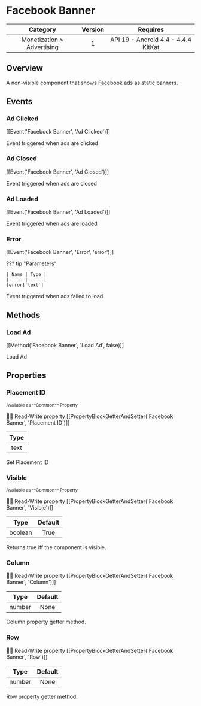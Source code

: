 # Facebook Banner

| Category | Version | Requires |
|:--------:|:-------:|:--------:|
|Monetization > Advertising|1|API 19 - Android 4.4 - 4.4.4 KitKat|

## Overview

A non-visible component that shows Facebook ads as static banners.

## Events

### Ad Clicked

[[Event('Facebook Banner', 'Ad Clicked')]]

Event triggered when ads are clicked

### Ad Closed

[[Event('Facebook Banner', 'Ad Closed')]]

Event triggered when ads are closed

### Ad Loaded

[[Event('Facebook Banner', 'Ad Loaded')]]

Event triggered when ads are loaded

### Error

[[Event('Facebook Banner', 'Error', 'error')]]

??? tip "Parameters"

    | Name | Type |
    |------|------|
    |error|`text`|


Event triggered when ads failed to load

## Methods

### Load Ad

[[Method('Facebook Banner', 'Load Ad', false)]]

Load Ad

## Properties

### Placement ID

<small>Available as ^^Common^^ Property</small>

:eyes::pencil: Read-Write property
[[PropertyBlockGetterAndSetter('Facebook Banner', 'Placement ID')]]

| Type |
|:----:|
|text|

Set Placement ID

### Visible

<small>Available as ^^Common^^ Property</small>

:eyes::pencil: Read-Write property
[[PropertyBlockGetterAndSetter('Facebook Banner', 'Visible')]]

| Type | Default |
|:----:|:-------:|
|boolean|True|

Returns true iff the component is visible.

### Column

:eyes::pencil: Read-Write property
[[PropertyBlockGetterAndSetter('Facebook Banner', 'Column')]]

| Type | Default |
|:----:|:-------:|
|number|None|

Column property getter method.

### Row

:eyes::pencil: Read-Write property
[[PropertyBlockGetterAndSetter('Facebook Banner', 'Row')]]

| Type | Default |
|:----:|:-------:|
|number|None|

Row property getter method.